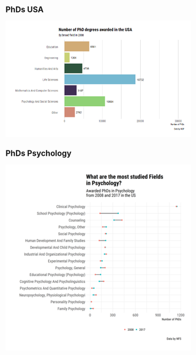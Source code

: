 PhDs USA
------------------------------
![](phds.gif)


PhDs Psychology
------------------------------
![](psych.png)
